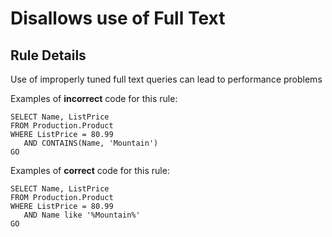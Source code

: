 # Disallows use of Full Text

## Rule Details

Use of improperly tuned full text queries can lead to performance problems

Examples of **incorrect** code for this rule:

```tsql
SELECT Name, ListPrice
FROM Production.Product
WHERE ListPrice = 80.99
   AND CONTAINS(Name, 'Mountain')
GO
```

Examples of **correct** code for this rule:

```tsql
SELECT Name, ListPrice
FROM Production.Product
WHERE ListPrice = 80.99
   AND Name like '%Mountain%'
GO
```
